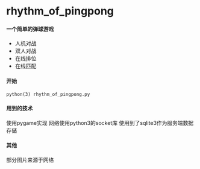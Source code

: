 # rhythm_of_pingpong

#### 一个简单的弹球游戏
* 人机对战
* 双人对战
* 在线排位
* 在线匹配

#### 开始
```
python(3) rhythm_of_pingpong.py
```
#### 用到的技术
使用pygame实现
网络使用python3的socket库
使用到了sqlite3作为服务端数据存储
#### 其他
部分图片来源于网络

